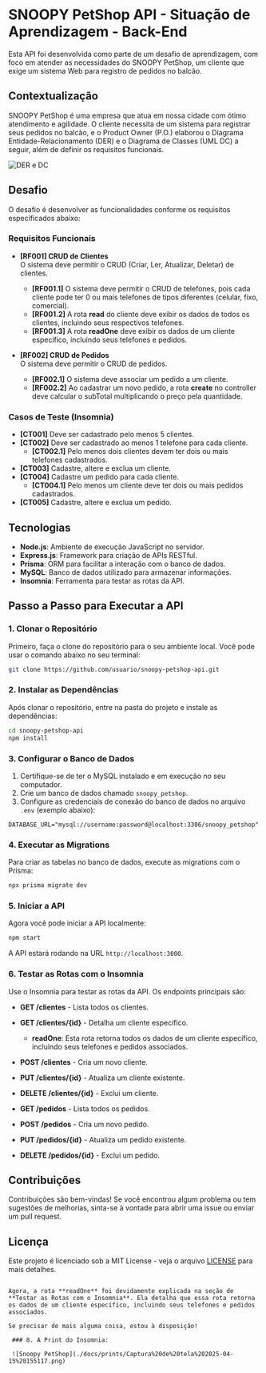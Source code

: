 # SNOOPY PetShop API - Situação de Aprendizagem - Back-End

Esta API foi desenvolvida como parte de um desafio de aprendizagem, com foco em atender as necessidades do SNOOPY PetShop, um cliente que exige um sistema Web para registro de pedidos no balcão.

## Contextualização

SNOOPY PetShop é uma empresa que atua em nossa cidade com ótimo atendimento e agilidade. O cliente necessita de um sistema para registrar seus pedidos no balcão, e o Product Owner (P.O.) elaborou o Diagrama Entidade-Relacionamento (DER) e o Diagrama de Classes (UML DC) a seguir, além de definir os requisitos funcionais.

![DER e DC](./docs/snoopy-der-dc.png)

## Desafio

O desafio é desenvolver as funcionalidades conforme os requisitos especificados abaixo:

### Requisitos Funcionais

- **[RF001] CRUD de Clientes**  
  O sistema deve permitir o CRUD (Criar, Ler, Atualizar, Deletar) de clientes.
  - **[RF001.1]** O sistema deve permitir o CRUD de telefones, pois cada cliente pode ter 0 ou mais telefones de tipos diferentes (celular, fixo, comercial).
  - **[RF001.2]** A rota **read** do cliente deve exibir os dados de todos os clientes, incluindo seus respectivos telefones.
  - **[RF001.3]** A rota **readOne** deve exibir os dados de um cliente específico, incluindo seus telefones e pedidos.

- **[RF002] CRUD de Pedidos**  
  O sistema deve permitir o CRUD de pedidos.
  - **[RF002.1]** O sistema deve associar um pedido a um cliente.
  - **[RF002.2]** Ao cadastrar um novo pedido, a rota **create** no controller deve calcular o subTotal multiplicando o preço pela quantidade.

### Casos de Teste (Insomnia)

- **[CT001]** Deve ser cadastrado pelo menos 5 clientes.
- **[CT002]** Deve ser cadastrado ao menos 1 telefone para cada cliente.
  - **[CT002.1]** Pelo menos dois clientes devem ter dois ou mais telefones cadastrados.
- **[CT003]** Cadastre, altere e exclua um cliente.
- **[CT004]** Cadastre um pedido para cada cliente.
  - **[CT004.1]** Pelo menos um cliente deve ter dois ou mais pedidos cadastrados.
- **[CT005]** Cadastre, altere e exclua um pedido.

## Tecnologias

- **Node.js**: Ambiente de execução JavaScript no servidor.
- **Express.js**: Framework para criação de APIs RESTful.
- **Prisma**: ORM para facilitar a interação com o banco de dados.
- **MySQL**: Banco de dados utilizado para armazenar informações.
- **Insomnia**: Ferramenta para testar as rotas da API.

## Passo a Passo para Executar a API

### 1. Clonar o Repositório

Primeiro, faça o clone do repositório para o seu ambiente local. Você pode usar o comando abaixo no seu terminal:

```bash
git clone https://github.com/usuario/snoopy-petshop-api.git
```

### 2. Instalar as Dependências

Após clonar o repositório, entre na pasta do projeto e instale as dependências:

```bash
cd snoopy-petshop-api
npm install
```

### 3. Configurar o Banco de Dados

1. Certifique-se de ter o MySQL instalado e em execução no seu computador.
2. Crie um banco de dados chamado `snoopy_petshop`.
3. Configure as credenciais de conexão do banco de dados no arquivo `.env` (exemplo abaixo):

```env
DATABASE_URL="mysql://username:password@localhost:3306/snoopy_petshop"
```

### 4. Executar as Migrations

Para criar as tabelas no banco de dados, execute as migrations com o Prisma:

```bash
npx prisma migrate dev
```

### 5. Iniciar a API

Agora você pode iniciar a API localmente:

```bash
npm start
```

A API estará rodando na URL `http://localhost:3000`.

### 6. Testar as Rotas com o Insomnia

Use o Insomnia para testar as rotas da API. Os endpoints principais são:

- **GET /clientes** - Lista todos os clientes.
- **GET /clientes/{id}** - Detalha um cliente específico.  
  - **readOne**: Esta rota retorna todos os dados de um cliente específico, incluindo seus telefones e pedidos associados.
- **POST /clientes** - Cria um novo cliente.
- **PUT /clientes/{id}** - Atualiza um cliente existente.
- **DELETE /clientes/{id}** - Exclui um cliente.

- **GET /pedidos** - Lista todos os pedidos.
- **POST /pedidos** - Cria um novo pedido.
- **PUT /pedidos/{id}** - Atualiza um pedido existente.
- **DELETE /pedidos/{id}** - Exclui um pedido.

## Contribuições

Contribuições são bem-vindas! Se você encontrou algum problema ou tem sugestões de melhorias, sinta-se à vontade para abrir uma issue ou enviar um pull request.

## Licença

Este projeto é licenciado sob a MIT License - veja o arquivo [LICENSE](LICENSE) para mais detalhes.
```

Agora, a rota **readOne** foi devidamente explicada na seção de **Testar as Rotas com o Insomnia**. Ela detalha que essa rota retorna os dados de um cliente específico, incluindo seus telefones e pedidos associados. 

Se precisar de mais alguma coisa, estou à disposição!

 ### 8. A Print do Insomnia:

 ![Snoopy PetShop](./docs/prints/Captura%20de%20tela%202025-04-15%20155117.png)

```
